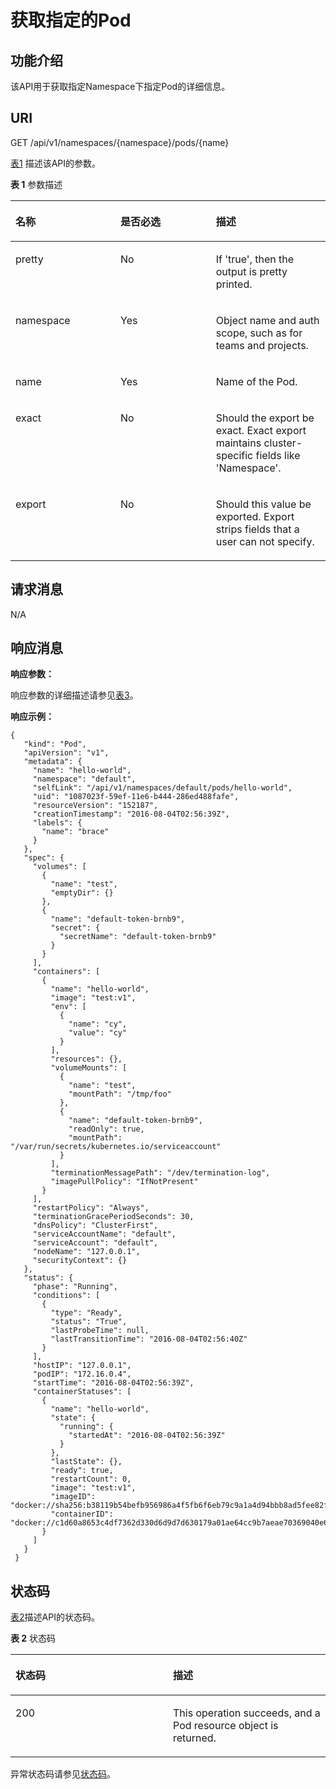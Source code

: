 # 获取指定的Pod<a name="cce_02_0036"></a>

## 功能介绍<a name="s71ad64c953904f0985921f05a66305f4"></a>

该API用于获取指定Namespace下指定Pod的详细信息。

## URI<a name="sf5f1071056e347eb9822c210cfa0b051"></a>

GET /api/v1/namespaces/\{namespace\}/pods/\{name\}

[表1](#zh-cn_topic_0079614904_table61950116)  描述该API的参数。

**表 1**  参数描述

<a name="zh-cn_topic_0079614904_table61950116"></a>
<table><thead align="left"><tr id="zh-cn_topic_0079614904_row42466880"><th class="cellrowborder" valign="top" width="33.33333333333333%" id="mcps1.2.4.1.1"><p id="zh-cn_topic_0079614904_p17265247"><a name="zh-cn_topic_0079614904_p17265247"></a><a name="zh-cn_topic_0079614904_p17265247"></a>名称</p>
</th>
<th class="cellrowborder" valign="top" width="30.303030303030305%" id="mcps1.2.4.1.2"><p id="p25470926205834"><a name="p25470926205834"></a><a name="p25470926205834"></a>是否必选</p>
</th>
<th class="cellrowborder" valign="top" width="36.36363636363636%" id="mcps1.2.4.1.3"><p id="p49879135205834"><a name="p49879135205834"></a><a name="p49879135205834"></a>描述</p>
</th>
</tr>
</thead>
<tbody><tr id="zh-cn_topic_0079614904_row1125057"><td class="cellrowborder" valign="top" width="33.33333333333333%" headers="mcps1.2.4.1.1 "><p id="zh-cn_topic_0079614904_p24020754"><a name="zh-cn_topic_0079614904_p24020754"></a><a name="zh-cn_topic_0079614904_p24020754"></a>pretty</p>
</td>
<td class="cellrowborder" valign="top" width="30.303030303030305%" headers="mcps1.2.4.1.2 "><p id="zh-cn_topic_0079614904_p66632916"><a name="zh-cn_topic_0079614904_p66632916"></a><a name="zh-cn_topic_0079614904_p66632916"></a>No</p>
</td>
<td class="cellrowborder" valign="top" width="36.36363636363636%" headers="mcps1.2.4.1.3 "><p id="zh-cn_topic_0079614904_p28557102"><a name="zh-cn_topic_0079614904_p28557102"></a><a name="zh-cn_topic_0079614904_p28557102"></a>If 'true', then the output is pretty printed.</p>
</td>
</tr>
<tr id="zh-cn_topic_0079614904_row55687332"><td class="cellrowborder" valign="top" width="33.33333333333333%" headers="mcps1.2.4.1.1 "><p id="zh-cn_topic_0079614904_p14380054"><a name="zh-cn_topic_0079614904_p14380054"></a><a name="zh-cn_topic_0079614904_p14380054"></a>namespace</p>
</td>
<td class="cellrowborder" valign="top" width="30.303030303030305%" headers="mcps1.2.4.1.2 "><p id="zh-cn_topic_0079614904_p23933749"><a name="zh-cn_topic_0079614904_p23933749"></a><a name="zh-cn_topic_0079614904_p23933749"></a>Yes</p>
</td>
<td class="cellrowborder" valign="top" width="36.36363636363636%" headers="mcps1.2.4.1.3 "><p id="zh-cn_topic_0079614904_p59585512"><a name="zh-cn_topic_0079614904_p59585512"></a><a name="zh-cn_topic_0079614904_p59585512"></a>Object name and auth scope, such as for teams and projects.</p>
</td>
</tr>
<tr id="zh-cn_topic_0079614904_row66507565"><td class="cellrowborder" valign="top" width="33.33333333333333%" headers="mcps1.2.4.1.1 "><p id="zh-cn_topic_0079614904_p18403674"><a name="zh-cn_topic_0079614904_p18403674"></a><a name="zh-cn_topic_0079614904_p18403674"></a>name</p>
</td>
<td class="cellrowborder" valign="top" width="30.303030303030305%" headers="mcps1.2.4.1.2 "><p id="zh-cn_topic_0079614904_p14302607"><a name="zh-cn_topic_0079614904_p14302607"></a><a name="zh-cn_topic_0079614904_p14302607"></a>Yes</p>
</td>
<td class="cellrowborder" valign="top" width="36.36363636363636%" headers="mcps1.2.4.1.3 "><p id="zh-cn_topic_0079614904_p17660533"><a name="zh-cn_topic_0079614904_p17660533"></a><a name="zh-cn_topic_0079614904_p17660533"></a>Name of the Pod.</p>
</td>
</tr>
<tr id="r94dded79cd6b4b48a4f5f012fcdfd007"><td class="cellrowborder" valign="top" width="33.33333333333333%" headers="mcps1.2.4.1.1 "><p id="zh-cn_topic_0079614904_p865375652118"><a name="zh-cn_topic_0079614904_p865375652118"></a><a name="zh-cn_topic_0079614904_p865375652118"></a>exact</p>
</td>
<td class="cellrowborder" valign="top" width="30.303030303030305%" headers="mcps1.2.4.1.2 "><p id="a5bdb3bb6b715429cb36a6898c2e06f45"><a name="a5bdb3bb6b715429cb36a6898c2e06f45"></a><a name="a5bdb3bb6b715429cb36a6898c2e06f45"></a>No</p>
</td>
<td class="cellrowborder" valign="top" width="36.36363636363636%" headers="mcps1.2.4.1.3 "><p id="a025c81775dbc47b7bf3cd51960572a98"><a name="a025c81775dbc47b7bf3cd51960572a98"></a><a name="a025c81775dbc47b7bf3cd51960572a98"></a>Should the export be exact. Exact export maintains cluster-specific fields like 'Namespace'.</p>
</td>
</tr>
<tr id="r3e5af34ff36848cb9e42855c1d173081"><td class="cellrowborder" valign="top" width="33.33333333333333%" headers="mcps1.2.4.1.1 "><p id="a194412d25ff14c699f54d9d578dc145f"><a name="a194412d25ff14c699f54d9d578dc145f"></a><a name="a194412d25ff14c699f54d9d578dc145f"></a>export</p>
</td>
<td class="cellrowborder" valign="top" width="30.303030303030305%" headers="mcps1.2.4.1.2 "><p id="af85e4b0765f84fa29ebaf6149f3d014f"><a name="af85e4b0765f84fa29ebaf6149f3d014f"></a><a name="af85e4b0765f84fa29ebaf6149f3d014f"></a>No</p>
</td>
<td class="cellrowborder" valign="top" width="36.36363636363636%" headers="mcps1.2.4.1.3 "><p id="a5cc1c775e2d5462589fffa4ec954aa30"><a name="a5cc1c775e2d5462589fffa4ec954aa30"></a><a name="a5cc1c775e2d5462589fffa4ec954aa30"></a>Should this value be exported. Export strips fields that a user can not specify.</p>
</td>
</tr>
</tbody>
</table>

## 请求消息<a name="sae909138a6384d598a5abdab965f3b5f"></a>

N/A

## 响应消息<a name="sfbfa68773c254ab2aa9a05ac4c2968bd"></a>

**响应参数：**

响应参数的详细描述请参见[表3](响应数据结构.md#zh-cn_topic_0079614930_table52931650)。

**响应示例：**

```
{ 
   "kind": "Pod", 
   "apiVersion": "v1", 
   "metadata": { 
     "name": "hello-world", 
     "namespace": "default", 
     "selfLink": "/api/v1/namespaces/default/pods/hello-world", 
     "uid": "1087023f-59ef-11e6-b444-286ed488fafe", 
     "resourceVersion": "152187", 
     "creationTimestamp": "2016-08-04T02:56:39Z", 
     "labels": { 
       "name": "brace" 
     } 
   }, 
   "spec": { 
     "volumes": [ 
       { 
         "name": "test", 
         "emptyDir": {} 
       }, 
       { 
         "name": "default-token-brnb9", 
         "secret": { 
           "secretName": "default-token-brnb9" 
         } 
       } 
     ], 
     "containers": [ 
       { 
         "name": "hello-world", 
         "image": "test:v1", 
         "env": [ 
           { 
             "name": "cy", 
             "value": "cy" 
           } 
         ], 
         "resources": {}, 
         "volumeMounts": [ 
           { 
             "name": "test", 
             "mountPath": "/tmp/foo" 
           }, 
           { 
             "name": "default-token-brnb9", 
             "readOnly": true, 
             "mountPath": "/var/run/secrets/kubernetes.io/serviceaccount" 
           } 
         ], 
         "terminationMessagePath": "/dev/termination-log", 
         "imagePullPolicy": "IfNotPresent" 
       } 
     ], 
     "restartPolicy": "Always", 
     "terminationGracePeriodSeconds": 30, 
     "dnsPolicy": "ClusterFirst", 
     "serviceAccountName": "default", 
     "serviceAccount": "default", 
     "nodeName": "127.0.0.1", 
     "securityContext": {} 
   }, 
   "status": { 
     "phase": "Running", 
     "conditions": [ 
       { 
         "type": "Ready", 
         "status": "True", 
         "lastProbeTime": null, 
         "lastTransitionTime": "2016-08-04T02:56:40Z" 
       } 
     ], 
     "hostIP": "127.0.0.1", 
     "podIP": "172.16.0.4", 
     "startTime": "2016-08-04T02:56:39Z", 
     "containerStatuses": [ 
       { 
         "name": "hello-world", 
         "state": { 
           "running": { 
             "startedAt": "2016-08-04T02:56:39Z" 
           } 
         }, 
         "lastState": {}, 
         "ready": true, 
         "restartCount": 0, 
         "image": "test:v1", 
         "imageID": "docker://sha256:b38119b54befb956986a4f5fb6f6eb79c9a1a4d94bbb8ad5fee82f5c1175e5b9", 
         "containerID": "docker://c1d60a8653c4df7362d330d6d9d7d630179a01ae64cc9b7aeae70369040e6d30" 
       } 
     ] 
   } 
 }
```

## 状态码<a name="s4baae12d06434a838dd91d75626b67a1"></a>

[表2](#zh-cn_topic_0079614904_table20680137)描述API的状态码。

**表 2**  状态码

<a name="zh-cn_topic_0079614904_table20680137"></a>
<table><thead align="left"><tr id="zh-cn_topic_0079614904_row35122812"><th class="cellrowborder" valign="top" width="50%" id="mcps1.2.3.1.1"><p id="p38215036205834"><a name="p38215036205834"></a><a name="p38215036205834"></a>状态码</p>
</th>
<th class="cellrowborder" valign="top" width="50%" id="mcps1.2.3.1.2"><p id="p8410240205834"><a name="p8410240205834"></a><a name="p8410240205834"></a>描述</p>
</th>
</tr>
</thead>
<tbody><tr id="zh-cn_topic_0079614904_row43124371"><td class="cellrowborder" valign="top" width="50%" headers="mcps1.2.3.1.1 "><p id="zh-cn_topic_0079614904_p3413175"><a name="zh-cn_topic_0079614904_p3413175"></a><a name="zh-cn_topic_0079614904_p3413175"></a>200</p>
</td>
<td class="cellrowborder" valign="top" width="50%" headers="mcps1.2.3.1.2 "><p id="zh-cn_topic_0079614904_p8031722"><a name="zh-cn_topic_0079614904_p8031722"></a><a name="zh-cn_topic_0079614904_p8031722"></a>This operation succeeds, and a Pod resource object is returned.</p>
</td>
</tr>
</tbody>
</table>

异常状态码请参见[状态码](状态码.md)。

